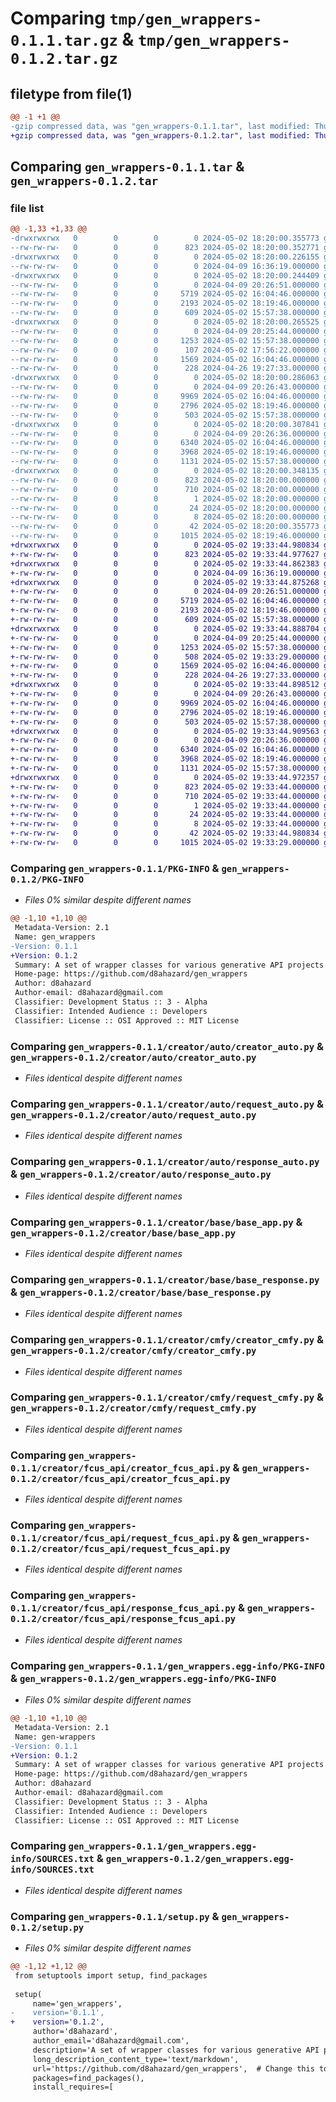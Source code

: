 # Comparing `tmp/gen_wrappers-0.1.1.tar.gz` & `tmp/gen_wrappers-0.1.2.tar.gz`

## filetype from file(1)

```diff
@@ -1 +1 @@
-gzip compressed data, was "gen_wrappers-0.1.1.tar", last modified: Thu May  2 18:20:00 2024, max compression
+gzip compressed data, was "gen_wrappers-0.1.2.tar", last modified: Thu May  2 19:33:44 2024, max compression
```

## Comparing `gen_wrappers-0.1.1.tar` & `gen_wrappers-0.1.2.tar`

### file list

```diff
@@ -1,33 +1,33 @@
-drwxrwxrwx   0        0        0        0 2024-05-02 18:20:00.355773 gen_wrappers-0.1.1/
--rw-rw-rw-   0        0        0      823 2024-05-02 18:20:00.352771 gen_wrappers-0.1.1/PKG-INFO
-drwxrwxrwx   0        0        0        0 2024-05-02 18:20:00.226155 gen_wrappers-0.1.1/creator/
--rw-rw-rw-   0        0        0        0 2024-04-09 16:36:19.000000 gen_wrappers-0.1.1/creator/__init__.py
-drwxrwxrwx   0        0        0        0 2024-05-02 18:20:00.244409 gen_wrappers-0.1.1/creator/auto/
--rw-rw-rw-   0        0        0        0 2024-04-09 20:26:51.000000 gen_wrappers-0.1.1/creator/auto/__init__.py
--rw-rw-rw-   0        0        0     5719 2024-05-02 16:04:46.000000 gen_wrappers-0.1.1/creator/auto/creator_auto.py
--rw-rw-rw-   0        0        0     2193 2024-05-02 18:19:46.000000 gen_wrappers-0.1.1/creator/auto/request_auto.py
--rw-rw-rw-   0        0        0      609 2024-05-02 15:57:38.000000 gen_wrappers-0.1.1/creator/auto/response_auto.py
-drwxrwxrwx   0        0        0        0 2024-05-02 18:20:00.265525 gen_wrappers-0.1.1/creator/base/
--rw-rw-rw-   0        0        0        0 2024-04-09 20:25:44.000000 gen_wrappers-0.1.1/creator/base/__init__.py
--rw-rw-rw-   0        0        0     1253 2024-05-02 15:57:38.000000 gen_wrappers-0.1.1/creator/base/base_app.py
--rw-rw-rw-   0        0        0      107 2024-05-02 17:56:22.000000 gen_wrappers-0.1.1/creator/base/base_request.py
--rw-rw-rw-   0        0        0     1569 2024-05-02 16:04:46.000000 gen_wrappers-0.1.1/creator/base/base_response.py
--rw-rw-rw-   0        0        0      228 2024-04-26 19:27:33.000000 gen_wrappers-0.1.1/creator/base/job_status.py
-drwxrwxrwx   0        0        0        0 2024-05-02 18:20:00.286063 gen_wrappers-0.1.1/creator/cmfy/
--rw-rw-rw-   0        0        0        0 2024-04-09 20:26:43.000000 gen_wrappers-0.1.1/creator/cmfy/__init__.py
--rw-rw-rw-   0        0        0     9969 2024-05-02 16:04:46.000000 gen_wrappers-0.1.1/creator/cmfy/creator_cmfy.py
--rw-rw-rw-   0        0        0     2796 2024-05-02 18:19:46.000000 gen_wrappers-0.1.1/creator/cmfy/request_cmfy.py
--rw-rw-rw-   0        0        0      503 2024-05-02 15:57:38.000000 gen_wrappers-0.1.1/creator/cmfy/response_cmfy.py
-drwxrwxrwx   0        0        0        0 2024-05-02 18:20:00.307841 gen_wrappers-0.1.1/creator/fcus_api/
--rw-rw-rw-   0        0        0        0 2024-04-09 20:26:36.000000 gen_wrappers-0.1.1/creator/fcus_api/__init__.py
--rw-rw-rw-   0        0        0     6340 2024-05-02 16:04:46.000000 gen_wrappers-0.1.1/creator/fcus_api/creator_fcus_api.py
--rw-rw-rw-   0        0        0     3968 2024-05-02 18:19:46.000000 gen_wrappers-0.1.1/creator/fcus_api/request_fcus_api.py
--rw-rw-rw-   0        0        0     1131 2024-05-02 15:57:38.000000 gen_wrappers-0.1.1/creator/fcus_api/response_fcus_api.py
-drwxrwxrwx   0        0        0        0 2024-05-02 18:20:00.348135 gen_wrappers-0.1.1/gen_wrappers.egg-info/
--rw-rw-rw-   0        0        0      823 2024-05-02 18:20:00.000000 gen_wrappers-0.1.1/gen_wrappers.egg-info/PKG-INFO
--rw-rw-rw-   0        0        0      710 2024-05-02 18:20:00.000000 gen_wrappers-0.1.1/gen_wrappers.egg-info/SOURCES.txt
--rw-rw-rw-   0        0        0        1 2024-05-02 18:20:00.000000 gen_wrappers-0.1.1/gen_wrappers.egg-info/dependency_links.txt
--rw-rw-rw-   0        0        0       24 2024-05-02 18:20:00.000000 gen_wrappers-0.1.1/gen_wrappers.egg-info/requires.txt
--rw-rw-rw-   0        0        0        8 2024-05-02 18:20:00.000000 gen_wrappers-0.1.1/gen_wrappers.egg-info/top_level.txt
--rw-rw-rw-   0        0        0       42 2024-05-02 18:20:00.355773 gen_wrappers-0.1.1/setup.cfg
--rw-rw-rw-   0        0        0     1015 2024-05-02 18:19:46.000000 gen_wrappers-0.1.1/setup.py
+drwxrwxrwx   0        0        0        0 2024-05-02 19:33:44.980834 gen_wrappers-0.1.2/
+-rw-rw-rw-   0        0        0      823 2024-05-02 19:33:44.977627 gen_wrappers-0.1.2/PKG-INFO
+drwxrwxrwx   0        0        0        0 2024-05-02 19:33:44.862383 gen_wrappers-0.1.2/creator/
+-rw-rw-rw-   0        0        0        0 2024-04-09 16:36:19.000000 gen_wrappers-0.1.2/creator/__init__.py
+drwxrwxrwx   0        0        0        0 2024-05-02 19:33:44.875268 gen_wrappers-0.1.2/creator/auto/
+-rw-rw-rw-   0        0        0        0 2024-04-09 20:26:51.000000 gen_wrappers-0.1.2/creator/auto/__init__.py
+-rw-rw-rw-   0        0        0     5719 2024-05-02 16:04:46.000000 gen_wrappers-0.1.2/creator/auto/creator_auto.py
+-rw-rw-rw-   0        0        0     2193 2024-05-02 18:19:46.000000 gen_wrappers-0.1.2/creator/auto/request_auto.py
+-rw-rw-rw-   0        0        0      609 2024-05-02 15:57:38.000000 gen_wrappers-0.1.2/creator/auto/response_auto.py
+drwxrwxrwx   0        0        0        0 2024-05-02 19:33:44.888704 gen_wrappers-0.1.2/creator/base/
+-rw-rw-rw-   0        0        0        0 2024-04-09 20:25:44.000000 gen_wrappers-0.1.2/creator/base/__init__.py
+-rw-rw-rw-   0        0        0     1253 2024-05-02 15:57:38.000000 gen_wrappers-0.1.2/creator/base/base_app.py
+-rw-rw-rw-   0        0        0      508 2024-05-02 19:33:29.000000 gen_wrappers-0.1.2/creator/base/base_request.py
+-rw-rw-rw-   0        0        0     1569 2024-05-02 16:04:46.000000 gen_wrappers-0.1.2/creator/base/base_response.py
+-rw-rw-rw-   0        0        0      228 2024-04-26 19:27:33.000000 gen_wrappers-0.1.2/creator/base/job_status.py
+drwxrwxrwx   0        0        0        0 2024-05-02 19:33:44.898512 gen_wrappers-0.1.2/creator/cmfy/
+-rw-rw-rw-   0        0        0        0 2024-04-09 20:26:43.000000 gen_wrappers-0.1.2/creator/cmfy/__init__.py
+-rw-rw-rw-   0        0        0     9969 2024-05-02 16:04:46.000000 gen_wrappers-0.1.2/creator/cmfy/creator_cmfy.py
+-rw-rw-rw-   0        0        0     2796 2024-05-02 18:19:46.000000 gen_wrappers-0.1.2/creator/cmfy/request_cmfy.py
+-rw-rw-rw-   0        0        0      503 2024-05-02 15:57:38.000000 gen_wrappers-0.1.2/creator/cmfy/response_cmfy.py
+drwxrwxrwx   0        0        0        0 2024-05-02 19:33:44.909563 gen_wrappers-0.1.2/creator/fcus_api/
+-rw-rw-rw-   0        0        0        0 2024-04-09 20:26:36.000000 gen_wrappers-0.1.2/creator/fcus_api/__init__.py
+-rw-rw-rw-   0        0        0     6340 2024-05-02 16:04:46.000000 gen_wrappers-0.1.2/creator/fcus_api/creator_fcus_api.py
+-rw-rw-rw-   0        0        0     3968 2024-05-02 18:19:46.000000 gen_wrappers-0.1.2/creator/fcus_api/request_fcus_api.py
+-rw-rw-rw-   0        0        0     1131 2024-05-02 15:57:38.000000 gen_wrappers-0.1.2/creator/fcus_api/response_fcus_api.py
+drwxrwxrwx   0        0        0        0 2024-05-02 19:33:44.972357 gen_wrappers-0.1.2/gen_wrappers.egg-info/
+-rw-rw-rw-   0        0        0      823 2024-05-02 19:33:44.000000 gen_wrappers-0.1.2/gen_wrappers.egg-info/PKG-INFO
+-rw-rw-rw-   0        0        0      710 2024-05-02 19:33:44.000000 gen_wrappers-0.1.2/gen_wrappers.egg-info/SOURCES.txt
+-rw-rw-rw-   0        0        0        1 2024-05-02 19:33:44.000000 gen_wrappers-0.1.2/gen_wrappers.egg-info/dependency_links.txt
+-rw-rw-rw-   0        0        0       24 2024-05-02 19:33:44.000000 gen_wrappers-0.1.2/gen_wrappers.egg-info/requires.txt
+-rw-rw-rw-   0        0        0        8 2024-05-02 19:33:44.000000 gen_wrappers-0.1.2/gen_wrappers.egg-info/top_level.txt
+-rw-rw-rw-   0        0        0       42 2024-05-02 19:33:44.980834 gen_wrappers-0.1.2/setup.cfg
+-rw-rw-rw-   0        0        0     1015 2024-05-02 19:33:29.000000 gen_wrappers-0.1.2/setup.py
```

### Comparing `gen_wrappers-0.1.1/PKG-INFO` & `gen_wrappers-0.1.2/PKG-INFO`

 * *Files 0% similar despite different names*

```diff
@@ -1,10 +1,10 @@
 Metadata-Version: 2.1
 Name: gen_wrappers
-Version: 0.1.1
+Version: 0.1.2
 Summary: A set of wrapper classes for various generative API projects
 Home-page: https://github.com/d8ahazard/gen_wrappers
 Author: d8ahazard
 Author-email: d8ahazard@gmail.com
 Classifier: Development Status :: 3 - Alpha
 Classifier: Intended Audience :: Developers
 Classifier: License :: OSI Approved :: MIT License
```

### Comparing `gen_wrappers-0.1.1/creator/auto/creator_auto.py` & `gen_wrappers-0.1.2/creator/auto/creator_auto.py`

 * *Files identical despite different names*

### Comparing `gen_wrappers-0.1.1/creator/auto/request_auto.py` & `gen_wrappers-0.1.2/creator/auto/request_auto.py`

 * *Files identical despite different names*

### Comparing `gen_wrappers-0.1.1/creator/auto/response_auto.py` & `gen_wrappers-0.1.2/creator/auto/response_auto.py`

 * *Files identical despite different names*

### Comparing `gen_wrappers-0.1.1/creator/base/base_app.py` & `gen_wrappers-0.1.2/creator/base/base_app.py`

 * *Files identical despite different names*

### Comparing `gen_wrappers-0.1.1/creator/base/base_response.py` & `gen_wrappers-0.1.2/creator/base/base_response.py`

 * *Files identical despite different names*

### Comparing `gen_wrappers-0.1.1/creator/cmfy/creator_cmfy.py` & `gen_wrappers-0.1.2/creator/cmfy/creator_cmfy.py`

 * *Files identical despite different names*

### Comparing `gen_wrappers-0.1.1/creator/cmfy/request_cmfy.py` & `gen_wrappers-0.1.2/creator/cmfy/request_cmfy.py`

 * *Files identical despite different names*

### Comparing `gen_wrappers-0.1.1/creator/fcus_api/creator_fcus_api.py` & `gen_wrappers-0.1.2/creator/fcus_api/creator_fcus_api.py`

 * *Files identical despite different names*

### Comparing `gen_wrappers-0.1.1/creator/fcus_api/request_fcus_api.py` & `gen_wrappers-0.1.2/creator/fcus_api/request_fcus_api.py`

 * *Files identical despite different names*

### Comparing `gen_wrappers-0.1.1/creator/fcus_api/response_fcus_api.py` & `gen_wrappers-0.1.2/creator/fcus_api/response_fcus_api.py`

 * *Files identical despite different names*

### Comparing `gen_wrappers-0.1.1/gen_wrappers.egg-info/PKG-INFO` & `gen_wrappers-0.1.2/gen_wrappers.egg-info/PKG-INFO`

 * *Files 0% similar despite different names*

```diff
@@ -1,10 +1,10 @@
 Metadata-Version: 2.1
 Name: gen-wrappers
-Version: 0.1.1
+Version: 0.1.2
 Summary: A set of wrapper classes for various generative API projects
 Home-page: https://github.com/d8ahazard/gen_wrappers
 Author: d8ahazard
 Author-email: d8ahazard@gmail.com
 Classifier: Development Status :: 3 - Alpha
 Classifier: Intended Audience :: Developers
 Classifier: License :: OSI Approved :: MIT License
```

### Comparing `gen_wrappers-0.1.1/gen_wrappers.egg-info/SOURCES.txt` & `gen_wrappers-0.1.2/gen_wrappers.egg-info/SOURCES.txt`

 * *Files identical despite different names*

### Comparing `gen_wrappers-0.1.1/setup.py` & `gen_wrappers-0.1.2/setup.py`

 * *Files 0% similar despite different names*

```diff
@@ -1,12 +1,12 @@
 from setuptools import setup, find_packages
 
 setup(
     name='gen_wrappers',
-    version='0.1.1',
+    version='0.1.2',
     author='d8ahazard',
     author_email='d8ahazard@gmail.com',
     description='A set of wrapper classes for various generative API projects',
     long_description_content_type='text/markdown',
     url='https://github.com/d8ahazard/gen_wrappers',  # Change this to your repository URL
     packages=find_packages(),
     install_requires=[
```

